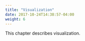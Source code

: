 ```yaml
---
title: "Visualization"
date: 2017-10-24T14:38:57-04:00
weight: 6
---
```


This chapter describes visualization.


